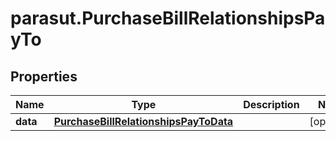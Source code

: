 # parasut.PurchaseBillRelationshipsPayTo

## Properties
Name | Type | Description | Notes
------------ | ------------- | ------------- | -------------
**data** | [**PurchaseBillRelationshipsPayToData**](PurchaseBillRelationshipsPayToData.md) |  | [optional] 


